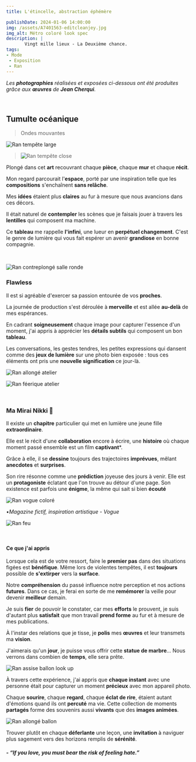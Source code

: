 ```yaml
---
title: L'étincelle, abstraction éphémère

publishDate: 2024-01-06 14:00:00
img: /assets/A7401563-editcleanjey.jpg
img_alt: Métro coloré look spec
description: |
       Vingt mille lieux - La Deuxième chance.
tags:
- Mode
 - Exposition
 - Ran
---
```


*Les **photographies** réalisées et exposées ci-dessous ont été produites grâce aux **œuvres** de **Jean Cherqui**.*

<p>&nbsp;</p>

## Tumulte océanique
>Ondes mouvantes

![Ran tempête large ](/assets/A7401417-edit.jpg)

>![Ran tempête close](/assets/A7401437-edit.jpg)

Plongé dans cet **art** recouvrant chaque **pièce**, chaque **mur** et chaque **récit**.

Mon regard parcourait l'**espace**, porté par une inspiration telle que les **compositions** s'enchaînent **sans relâche**.

Mes **idées** étaient plus **claires** au fur à mesure que nous avancions dans ces décors.

Il était naturel de **contempler** les scènes que je faisais jouer à travers les **lentilles** qui composent ma machine.

Ce **tableau** me rappelle **l'infini**, une lueur en **perpétuel changement**. C'est le genre de lumière qui vous fait espérer un avenir **grandiose** en bonne compagnie.




<p>&nbsp;</p>

![Ran contreplongé salle ronde](assets/A7401490-edit.jpg)

### Flawless

Il est si agréable d'exercer sa passion entourée de vos **proches**.

La journée de production s'est déroulée à **merveille** et est allée **au-delà** de mes espérances.

En cadrant **soigneusement** chaque image pour capturer l'essence d'un moment, j'ai appris à apprécier les **détails subtils** qui composent un bon **tableau**.

Les conversations, les gestes tendres, les petites expressions qui dansent comme des **jeux de lumière** sur une photo bien exposée : tous ces éléments ont pris une **nouvelle signification** ce jour-là.

![Ran allongé atelier](/assets/A7401527-editcleanjey.jpg)

![Ran féerique atelier](/assets/A7401513-editclean.jpg)


<p>&nbsp;</p>

### Ma Mirai Nikki 🤙

Il existe un **chapitre** particulier qui met en lumière une jeune fille **extraordinaire**.

Elle est le récit d'une **collaboration** encore à écrire, une **histoire** où chaque moment passé ensemble est un film **captivant***.

Grâce à elle, il se **dessine** toujours des trajectoires **imprévues**, mêlant **anecdotes** et **surprises**.

Son rire résonne comme une **prédiction** joyeuse des jours à venir. Elle est un **protagoniste** éclatant que l'on trouve au détour d'une page. Son existence est parfois une **énigme**, la même qui sait si bien **écouté**


![Ran vogue coloré](/assets/A7401564-editvogue.jpg)

•*Magazine fictif, inspiration artistique - Vogue*

![Ran feu](/assets/A7401570-edit.jpg)


<p>&nbsp;</p>

#### Ce que j'ai appris

Lorsque cela est de votre ressort, faire le **premier pas** dans des situations figées est **bénéfique**. Même lors de violentes tempêtes, il est **toujours** possible de **s'extirper** vers la **surface**.

Notre **compréhension** du passé influence notre perception et nos actions **futures**.
Dans ce cas, je ferai en sorte de me **remémorer** la veille pour devenir **meilleur** demain.

Je suis **fier** de pouvoir le constater, car mes **efforts** le prouvent, je suis d'autant plus **satisfait** que mon travail **prend forme** au fur et à mesure de mes publications.

À l'instar des relations que je tisse, je **polis** mes **œuvres** et leur transmets ma **vision**.

J'aimerais qu'un **jour**, je puisse vous offrir cette **statue de marbre**... Nous verrons dans combien de **temps**, elle sera prête.


![Ran assise ballon look up](/assets/A7401597-editcleanjey.jpg)

À travers cette expérience, j'ai appris que **chaque instant** avec une personne était pour capturer un moment **précieux** avec mon appareil photo. 

Chaque **sourire**, chaque **regard**, chaque **éclat de rire**, étaient autant d'émotions quand ils ont **percuté** ma vie.
Cette collection de moments **partagés** forme des souvenirs aussi **vivants** que des **images animées**.


![Ran allongé ballon](/assets/A7401630-editcleanjey.jpg)

Trouver plutôt en chaque **déferlante** une leçon, une **invitation** à naviguer plus sagement vers des horizons remplis de **sérénité**.


##### - *“If you love, you must bear the risk of feeling hate.”*
